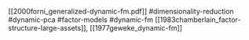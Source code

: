 [[2000forni_generalized-dynamic-fm.pdf]]
#dimensionality-reduction #dynamic-pca #factor-models #dynamic-fm
[[1983chamberlain_factor-structure-large-assets]], [[1977geweke_dynamic-fm]]


